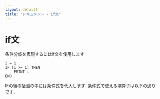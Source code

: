 ```yaml
---
layout: default
title: "ドキュメント - if文"
---
```


# if文

条件分岐を表現するにはif文を使用します

```basic
i = 1
IF [i >= 1] THEN
    PRINT i
END
```

IFの後の括弧の中には条件式を代入します. 条件式で使える演算子は以下の通りです.